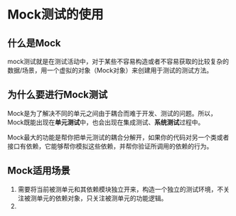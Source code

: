 # Mock测试的使用

## 什么是Mock
mock测试就是在测试活动中，对于某些不容易构造或者不容易获取的比较复杂的数据/场景，用一个虚拟的对象（Mock对象）来创建用于测试的测试方法。

## 为什么要进行Mock测试
Mock是为了解决不同的单元之间由于耦合而难于开发、测试的问题。所以，Mock既能出现在**单元测试**中，也会出现在集成测试、**系统测试**过程中。

Mock最大的功能是帮你把单元测试的耦合分解开，如果你的代码对另一个类或者接口有依赖，它能够帮你模拟这些依赖，并帮你验证所调用的依赖的行为。

## Mock适用场景
1. 需要将当前被测单元和其依赖模块独立开来，构造一个独立的测试环境，不关注被测单元的依赖对象，只关注被测单元的功能逻辑。
2. 